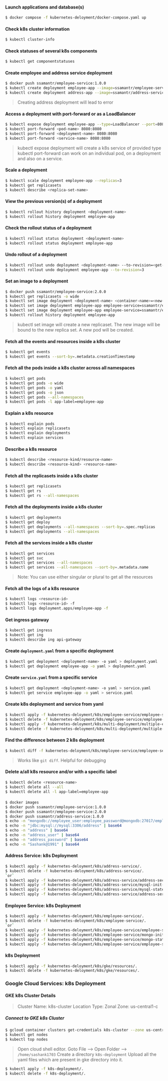 #### Launch applications and database(s)
```bash
$ docker compose -f kubernetes-deloyment/docker-compose.yaml up
```

#### Check k8s cluster information
```bash
$ kubectl cluster-info
```

#### Check statuses of several k8s components
```bash
$ kubectl get componentstatuses
```

#### Create employee and address service deployment
```bash
$ docker push ssamantr/employee-service:1.0.0
$ kubectl create deployment employee-app --image=ssamantr/employee-service:1.0.0
$ kubectl create deployment address-app --image=ssamantr/address-service:1.0.0
```
> Creating address deployment will lead to error

#### Access a deployment with port-forward or as a LoadBalancer
```bash
$ kubectl expose deployment employee-app --type=LoadBalancer --port=8080
$ kubectl port-forward <pod-name> 8080:8080
$ kubectl port-forward <deployment-name> 8080:8080
$ kubectl port-forward <service-name> 8080:8080
```
> kubectl expose deployment will create a k8s service of provided type
> kubectl port-forward can work on an individual pod, on a deployment and also on a service.

#### Scale a deployment
```bash
$ kubectl scale deployment employee-app --replicas=3
$ kubectl get replicasets
$ kubectl describe <replica-set-name>
```

#### View the previous version(s) of a deployment
```bash
$ kubectl rollout history deployment <deployment-name>
$ kubectl rollout history deployment employee-app
```

#### Check the rollout status of a deployment
```bash
$ kubectl rollout status deployment <deployment-name>
$ kubectl rollout status deployment employee-app
```

#### Undo rollout of a deployment
```bash
$ kubectl rollout undo deployment <deployment-name> --to-revision=<get-revision-from-rollout-history>
$ kubectl rollout undo deployment employee-app --to-revision=3
```

#### Set an image to a deployment
```bash
$ docker push ssamantr/employee-service:2.0.0
$ kubectl get replicasets -o wide
$ kubectl set image deployment <deployment-name> <container-name>=<new-image-name>
$ kubectl set image deployment employee-app employee-service=ssamantr/employee-service:1.0.0 --record=true
$ kubectl set image deployment employee-app employee-service=ssamantr/employee-service:2.0.0 --record=true
$ kubectl rollout history deployment employee-app
```
> kubectl set image will create a new replicaset. The new image will be bound to the new replica set. A new pod will be created.

#### Fetch all the events and resources inside a k8s cluster
```bash
$ kubectl get events
$ kubectl get events --sort-by=.metadata.creationTimestamp
```

#### Fetch all the pods inside a k8s cluster across all namespaces
```bash
$ kubectl get pods
$ kubectl get pods -o wide
$ kubectl get pods -o yaml
$ kubectl get pods -o json
$ kubectl get pods --all-namespaces
$ kubectl get pods -l app-label=employee-app
```

#### Explain a k8s resource
```bash
$ kubectl explain pods
$ kubectl explain replicasets
$ kubectl explain deployments
$ kubectl explain services
```

#### Describe a k8s resource
```bash
$ kubectl describe <resource-kind/resource-name>
$ kubectl describe <resource-kind> <resource-name> 
```

#### Fetch all the replicasets inside a k8s cluster
```bash
$ kubectl get replicasets
$ kubectl get rs
$ kubectl get rs --all-namespaces
```

#### Fetch all the deployments inside a k8s cluster
```bash
$ kubectl get deployments
$ kubectl get deploy
$ kubectl get deployments --all-namespaces --sort-by=.spec.replicas
$ kubectl get deployments --all-namespaces
```

#### Fetch all the services inside a k8s cluster
```bash
$ kubectl get services
$ kubectl get svc
$ kubectl get services --all-namespaces
$ kubectl get services --all-namespaces --sort-by=.metadata.name
```
> Note: You can use either singular or plural to get all the resources

#### Fetch all the logs of a k8s resource
```bash
$ kubectl logs <resource-id>
$ kubectl logs <resource-id> -f
$ kubectl logs deployment.apps/employee-app -f
```

#### Get ingress gateway
```bash
$ kubectl get ingress
$ kubectl get ing
$ kubectl describe ing api-gateway
```

#### Create `deployment.yaml` from a specific deployment
```bash
$ kubectl get deployment <deployment-name> -o yaml > deployment.yaml
$ kubectl get deployment employee-app -o yaml > deployment.yaml
```

#### Create `service.yaml` from a specific service
```bash
$ kubectl get deployment <deployment-name> -o yaml > service.yaml
$ kubectl get service employee-app -o yaml > service.yaml
```

#### Create k8s deployment and service from yaml
```bash
$ kubectl apply -f kubernetes-deloyment/k8s/employee-service/employee-service.yaml
$ kubectl delete -f kubernetes-deloyment/k8s/employee-service/employee-service.yaml
$ kubectl apply -f kubernetes-deloyment/k8s/multi-deployment/multiple-employee-service.yaml
$ kubectl delete -f kubernetes-deloyment/k8s/multi-deployment/multiple-employee-service.yaml
```

#### Find the difference between 2 k8s deployment
```bash
$ kubectl diff -f kubernetes-deloyment/k8s/employee-service/employee-service.yaml
```
> Works like `git diff`. Helpful for debugging

#### Delete a/all k8s resource and/or with a specific label
```bash
$ kubectl delete <resource-name>
$ kubectl delete all --all
$ kubectl delete all -l app-label=employee-app
```

####
```bash
$ docker images
$ docker push ssamantr/employee-service:1.0.0
$ docker push ssamantr/employee-service:2.0.0
$ docker push ssamantr/address-service:1.0.0
$ echo -n "mongodb://employee_user:employee_password@mongodb:27017/employee" | base64
$ echo -n "jdbc:mysql://mysql:3306/address" | base64
$ echo -n "address" | base64
$ echo -n "address_user" | base64
$ echo -n "address_password" | base64
$ echo -n "Sashank@1991" | base64
```

#### Address Service: k8s Deployment 
```bash
$ kubectl apply -f kubernetes-deloyment/k8s/address-service/.
$ kubectl delete -f kubernetes-deloyment/k8s/address-service/.
`or`
$ kubectl apply -f kubernetes-deloyment/k8s/address-service/address-secrets.yaml
$ kubectl apply -f kubernetes-deloyment/k8s/address-service/mysql-init-config-map.yaml
$ kubectl apply -f kubernetes-deloyment/k8s/address-service/mysql-stateful-set.yaml
$ kubectl apply -f kubernetes-deloyment/k8s/address-service/address-service.yaml
```

#### Employee Service: k8s Deployment
```bash
$ kubectl apply -f kubernetes-deloyment/k8s/employee-service/.
$ kubectl delete -f kubernetes-deloyment/k8s/employee-service/.
`or`
$ kubectl apply -f kubernetes-deloyment/k8s/employee-service/employee-secrets.yaml
$ kubectl apply -f kubernetes-deloyment/k8s/employee-service/mongo-init-config-map.yaml
$ kubectl apply -f kubernetes-deloyment/k8s/employee-service/mongo-stateful-set.yaml
$ kubectl apply -f kubernetes-deloyment/k8s/employee-service/employee-service.yaml
```

#### k8s Deployment
```bash
$ kubectl apply -f kubernetes-deloyment/k8s/gke/resources/.
$ kubectl delete -f kubernetes-deloyment/k8s/gke/resources/.
```

### Google Cloud Services: k8s Deployment

#### GKE k8s Cluster Details

> Cluster Name: k8s-cluster
> Location Type: Zonal
> Zone: us-central1-c

##### Connect to GKE k8s Cluster
```bash
$ gcloud container clusters get-credentials k8s-cluster --zone us-central1-c --project spring-microservices-350123
$ kubectl get nodes
$ kubectl top nodes
```

> Open cloud shell editor.
> Goto File --> Open Folder --> `/home/sashank1703` 
> Create a directory `k8s-deployment`
> Upload all the yaml files which are present in gke directory into it.
> 
```bash
$ kubectl apply -f k8s-deployment/.
$ kubectl delete -f k8s-deployment/.
```